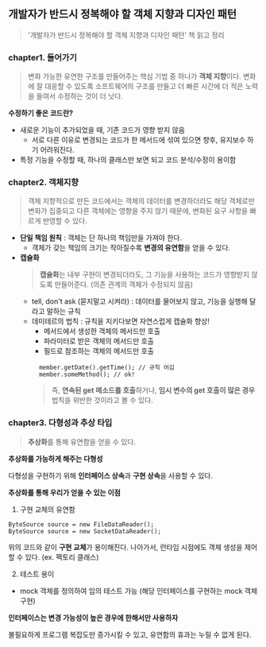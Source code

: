 ## 개발자가 반드시 정복해야 할 객체 지향과 디자인 패턴

> '개발자가 반드시 정복해야 할 객체 지향과 디자인 패턴' 책 읽고 정리

### chapter1. 들어가기
> 변화 가능한 유연한 구조를 만들어주는 핵심 기법 중 하나가 **객체 지향**이다.
> 변화에 잘 대응할 수 있도록 소프트웨어의 구조를 만들고 더 빠른 시간에 더 적은 노력을 들여서 수정하는 것이 더 낫다.

**수정하기 좋은 코드란?**
- 새로운 기능이 추가되었을 때, 기존 코드가 영향 받지 않음
  - 서로 다른 이유로 변경되는 코드가 한 메서드에 섞여 있으면 향후, 유지보수 하기 어려워진다.
- 특정 기능을 수정할 때, 하나의 클래스만 보면 되고 코드 분석/수정이 용이함

### chapter2. 객체지향
> 객체 지향적으로 만든 코드에서는 객체의 데이터를 변경하더라도 해당 객체로만 변화가 집중되고 다른 객체에는 영향을 주지 않기 때문에,
> 변화된 요구 사항을 빠르게 반영할 수 있다.

- **단일 책임 원칙** : 객체는 단 하나의 책임만을 가져야 한다.
  - 객체가 갖는 책임의 크기는 작아질수록 **변경의 유연함**을 얻을 수 있다.
- **캡슐화**
  > **캡슐화**는 내부 구현이 변경되더라도, 그 기능을 사용하는 코드가 영향받지 않도록 만들어준다. (의존 관계의 객체가 수정되지 않음)
  - tell, don't ask (묻지말고 시켜라) : 데이터를 물어보지 않고, 기능을 실행해 달라고 말하는 규칙
  - 데미테르의 법칙 : 규칙을 지키다보면 자연스럽게 캡슐화 향상!
    - 메서드에서 생성한 객체의 메서드만 호출
    - 파라미터로 받은 객체의 메서드만 호출
    - 필드로 참조하는 객체의 메서드만 호출
    ```
      member.getDate().getTime(); // 규칙 어김
      member.someMethod(); // ok!
    ```
    > 즉, **연속된 get 메소드를 호출**하거나, **임시 변수의 get 호출이 많은 경우** 법칙을 위반한 것이라고 볼 수 있다.
    
### chapter3. 다형성과 추상 타입
> **추상화**를 통해 유연함을 얻을 수 있다.

**추상화를 가능하게 해주는 다형성**

다형성을 구현하기 위해 **인터페이스 상속**과 **구현 상속**을 사용할 수 있다.

**추상화를 통해 우리가 얻을 수 있는 이점**
1. 구현 교체의 유연함
  ```
  ByteSource source = new FileDataReader();
  ByteSource source = new SocketDataReader();
  ```
  위의 코드와 같이 **구현 교체**가 용이해진다. 나아가서, 런타임 시점에도 객체 생성을 제어할 수 있다. (ex. 팩토리 클래스)

2. 테스트 용이
  - mock 객체를 정의하여 임의 테스트 가능 (해당 인터페이스를 구현하는 mock 객체 구현)
  
**인터페이스는 변경 가능성이 높은 경우에 한해서만 사용하자**

불필요하게 프로그램 복잡도만 증가시킬 수 있고, 유연함의 휴과는 누릴 수 없게 된다.